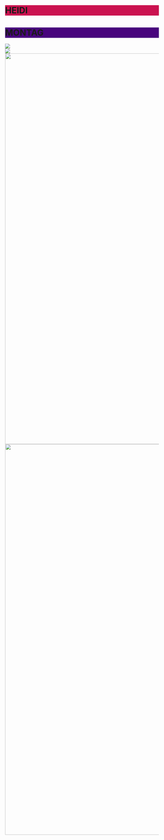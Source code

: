 <body>
<h1 style="background-color:#CA124F;">HEIDI</h1>
<h1 style="background-color:#48047D;">MONTAG</h1>
<img src="https://i.imgur.com/7TMvkvr.jpg" >
<br><img src="https://i.imgur.com/7GrWEC6.jpg">
<img src="https://i.imgur.com/sS6Zk8c.jpg" width="1280 height="720">
<img src="https://i.imgur.com/tLlouEM.jpg "  width="1280 height="720">
</body>
</html>
